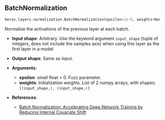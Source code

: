 
## BatchNormalization

```python
keras.layers.normalization.BatchNormalization(epsilon=1e-6, weights=None)
```

Normalize the activations of the previous layer at each batch.

- __Input shape__: Arbitrary. Use the keyword argument `input_shape` (tuple of integers, does not include the samples axis) when using this layer as the first layer in a model.

- __Output shape__: Same as input.

- __Arguments__: 
    - __epsilon__: small float > 0. Fuzz parameter.
    - __weights__: Initialization weights. List of 2 numpy arrays, with shapes: `[(input_shape,), (input_shape,)]`

- __References__:
    - [Batch Normalization: Accelerating Deep Network Training by Reducing Internal Covariate Shift](http://arxiv.org/pdf/1502.03167v3.pdf)